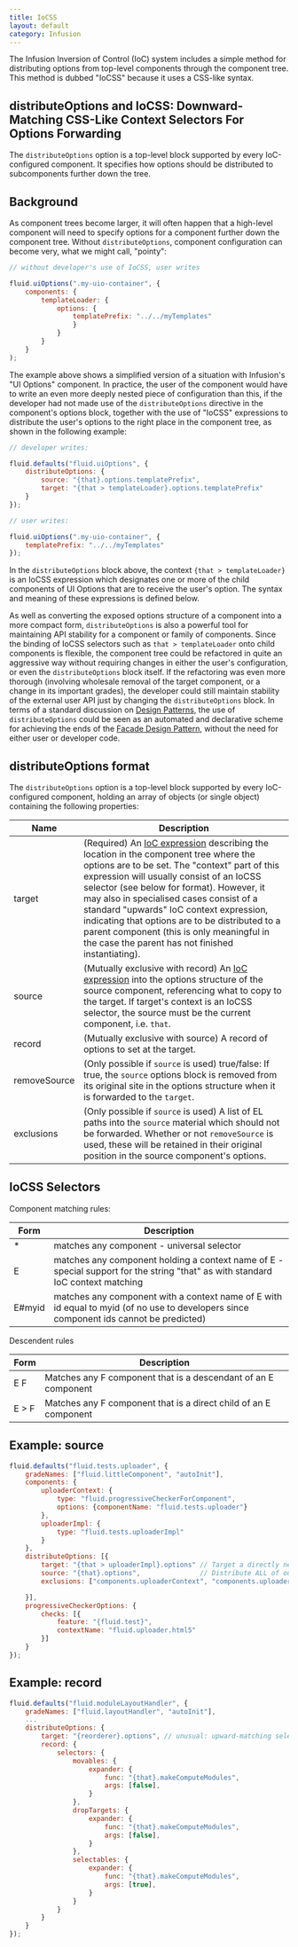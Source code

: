 ```yaml
---
title: IoCSS
layout: default
category: Infusion
---
```


The Infusion Inversion of Control (IoC) system includes a simple method for distributing options from top-level components through the component tree. This method is dubbed "IoCSS" because it uses a CSS-like syntax.

## distributeOptions and IoCSS: Downward-Matching CSS-Like Context Selectors For Options Forwarding ##

The `distributeOptions` option is a top-level block supported by every IoC-configured component. It specifies how options should be distributed to subcomponents further down the tree.

## Background ##

As component trees become larger, it will often happen that a high-level component will need to specify options for a component further down the component tree. Without `distributeOptions`, component configuration can become very, what we might call, "pointy":

```javascript
// without developer's use of IoCSS, user writes

fluid.uiOptions(".my-uio-container", {
    components: {
        templateLoader: {
            options: {
                templatePrefix: "../../myTemplates"
                }
            }
        }
    }
);
```

The example above shows a simplified version of a situation with Infusion's "UI Options" component. In practice, the user of the component would have to write an even more deeply nested piece of configuration than this, if the developer had not made use of the `distributeOptions` directive in the component's options block, together with the use of "IoCSS" expressions to distribute the user's options to the right place in the component tree, as shown in the following example:

```javascript
// developer writes:

fluid.defaults("fluid.uiOptions", {
    distributeOptions: {
        source: "{that}.options.templatePrefix",
        target: "{that > templateLoader}.options.templatePrefix"
    }
});

// user writes:

fluid.uiOptions(".my-uio-container", {
    templatePrefix: "../../myTemplates"
});
```

In the `distributeOptions` block above, the context `{that > templateLoader}` is an IoCSS expression which designates one or more of the child components of UI Options that are to receive the user's option. The syntax and meaning of these expressions is defined below.

As well as converting the exposed options structure of a component into a more compact form, `distributeOptions` is also a powerful tool for maintaining API stability for a component or family of components. Since the binding of IoCSS selectors such as `that > templateLoader` onto child components is flexible, the component tree could be refactored in quite an aggressive way without requiring changes in either the user's configuration, or even the `distributeOptions` block itself. If the refactoring was even more thorough (involving wholesale removal of the target component, or a change in its important grades), the developer could still maintain stability of the external user API just by changing the `distributeOptions` block. In terms of a standard discussion on [Design Patterns](https://en.wikipedia.org/wiki/Software_design_pattern "Design Patterns"), the use of `distributeOptions` could be seen as an automated and declarative scheme for achieving the ends of the [Facade Design Pattern](https://en.wikipedia.org/wiki/Facade_pattern "Facade Design Pattern"), without the need for either user or developer code.

## distributeOptions format ##

The `distributeOptions` option is a top-level block supported by every IoC-configured component, holding an array of objects (or single object) containing the following properties:

| Name | Description |
|------|-------------|
|target|(Required) An [IoC expression](IoCReferences.md) describing the location in the component tree where the options are to be set. The "context" part of this expression will usually consist of an IoCSS selector (see below for format). However, it may also in specialised cases consist of a standard "upwards" IoC context expression, indicating that options are to be distributed to a parent component (this is only meaningful in the case the parent has not finished instantiating).|
|source|(Mutually exclusive with record) An [IoC expression](IoCReferences.md) into the options structure of the source component, referencing what to copy to the target. If target's context is an IoCSS selector, the source must be the current component, i.e. `that`.|
|record|(Mutually exclusive with source) A record of options to set at the target.|
|removeSource|(Only possible if `source` is used) true/false: If true, the `source` options block is removed from its original site in the options structure when it is forwarded to the `target`.|
|exclusions|(Only possible if `source` is used) A list of EL paths into the `source` material which should not be forwarded. Whether or not `removeSource` is used, these will be retained in their original position in the source component's options.|

## IoCSS Selectors ##

Component matching rules:

| Form | Description |
|------|-------------|
|*|matches any component - universal selector|
|E|matches any component holding a context name of E - special support for the string "that" as with standard IoC context matching|
|E#myid|matches any component with a context name of E with id equal to myid (of no use to developers since component ids cannot be predicted)|

Descendent rules

| Form | Description |
|------|-------------|
|E F|Matches any F component that is a descendant of an E component|
|E > F|Matches any F component that is a direct child of an E component|

## Example: source ##
```javascript
fluid.defaults("fluid.tests.uploader", {
    gradeNames: ["fluid.littleComponent", "autoInit"],
    components: {
        uploaderContext: {
            type: "fluid.progressiveCheckerForComponent",
            options: {componentName: "fluid.tests.uploader"}
        },
        uploaderImpl: {
            type: "fluid.tests.uploaderImpl"
        }
    },
    distributeOptions: [{
        target: "{that > uploaderImpl}.options" // Target a directly nested component matching the context "uploaderImpl"
        source: "{that}.options",               // Distribute ALL of our options there, except exclusions:
        exclusions: ["components.uploaderContext", "components.uploaderImpl"], // options targetted directly at these subcomponents are left undisturbed in place

    }],
    progressiveCheckerOptions: {
        checks: [{
            feature: "{fluid.test}",
            contextName: "fluid.uploader.html5"
        }]
    }
});
```

## Example: record ##
```javascript
fluid.defaults("fluid.moduleLayoutHandler", {
    gradeNames: ["fluid.layoutHandler", "autoInit"],
    ...
    distributeOptions: {
        target: "{reorderer}.options", // unusual: upward-matching selector distributes options back to parent before instantiation ends
        record: {
            selectors: {
                movables: {
                    expander: {
                        func: "{that}.makeComputeModules",
                        args: [false],
                    }
                },
                dropTargets: {
                    expander: {
                        func: "{that}.makeComputeModules",
                        args: [false],
                    }
                },
                selectables: {
                    expander: {
                        func: "{that}.makeComputeModules",
                        args: [true],
                    }
                }
            }
        }
    }
});
```
